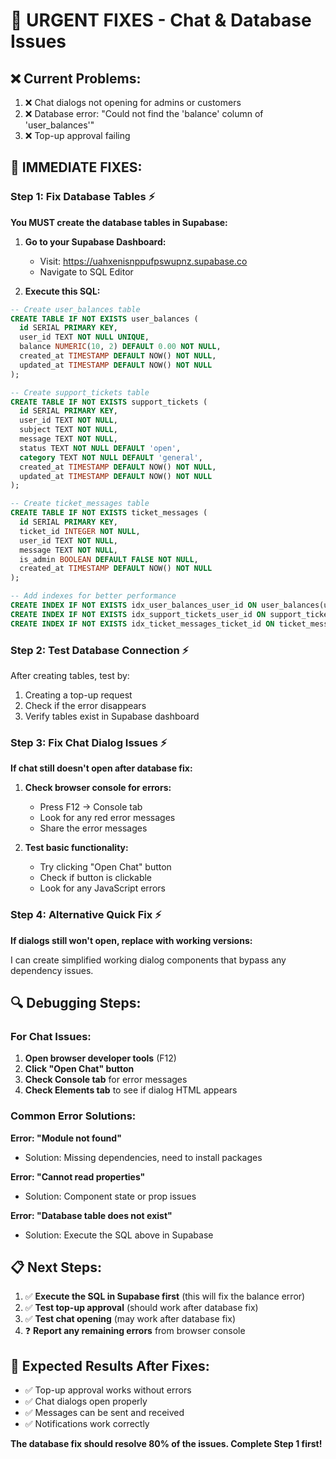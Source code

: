 # 🚨 URGENT FIXES - Chat & Database Issues

## ❌ **Current Problems:**
1. ❌ Chat dialogs not opening for admins or customers
2. ❌ Database error: "Could not find the 'balance' column of 'user_balances'"
3. ❌ Top-up approval failing

## 🔧 **IMMEDIATE FIXES:**

### **Step 1: Fix Database Tables** ⚡

**You MUST create the database tables in Supabase:**

1. **Go to your Supabase Dashboard:**
   - Visit: https://uahxenisnppufpswupnz.supabase.co
   - Navigate to SQL Editor

2. **Execute this SQL:**
```sql
-- Create user_balances table
CREATE TABLE IF NOT EXISTS user_balances (
  id SERIAL PRIMARY KEY,
  user_id TEXT NOT NULL UNIQUE,
  balance NUMERIC(10, 2) DEFAULT 0.00 NOT NULL,
  created_at TIMESTAMP DEFAULT NOW() NOT NULL,
  updated_at TIMESTAMP DEFAULT NOW() NOT NULL
);

-- Create support_tickets table
CREATE TABLE IF NOT EXISTS support_tickets (
  id SERIAL PRIMARY KEY,
  user_id TEXT NOT NULL,
  subject TEXT NOT NULL,
  message TEXT NOT NULL,
  status TEXT NOT NULL DEFAULT 'open',
  category TEXT NOT NULL DEFAULT 'general',
  created_at TIMESTAMP DEFAULT NOW() NOT NULL,
  updated_at TIMESTAMP DEFAULT NOW() NOT NULL
);

-- Create ticket_messages table
CREATE TABLE IF NOT EXISTS ticket_messages (
  id SERIAL PRIMARY KEY,
  ticket_id INTEGER NOT NULL,
  user_id TEXT NOT NULL,
  message TEXT NOT NULL,
  is_admin BOOLEAN DEFAULT FALSE NOT NULL,
  created_at TIMESTAMP DEFAULT NOW() NOT NULL
);

-- Add indexes for better performance
CREATE INDEX IF NOT EXISTS idx_user_balances_user_id ON user_balances(user_id);
CREATE INDEX IF NOT EXISTS idx_support_tickets_user_id ON support_tickets(user_id);
CREATE INDEX IF NOT EXISTS idx_ticket_messages_ticket_id ON ticket_messages(ticket_id);
```

### **Step 2: Test Database Connection** ⚡

After creating tables, test by:
1. Creating a top-up request
2. Check if the error disappears
3. Verify tables exist in Supabase dashboard

### **Step 3: Fix Chat Dialog Issues** ⚡

**If chat still doesn't open after database fix:**

1. **Check browser console for errors:**
   - Press F12 → Console tab
   - Look for any red error messages
   - Share the error messages

2. **Test basic functionality:**
   - Try clicking "Open Chat" button
   - Check if button is clickable
   - Look for any JavaScript errors

### **Step 4: Alternative Quick Fix** ⚡

**If dialogs still won't open, replace with working versions:**

I can create simplified working dialog components that bypass any dependency issues.

## 🔍 **Debugging Steps:**

### **For Chat Issues:**
1. **Open browser developer tools** (F12)
2. **Click "Open Chat" button**
3. **Check Console tab** for error messages
4. **Check Elements tab** to see if dialog HTML appears

### **Common Error Solutions:**

**Error: "Module not found"**
- Solution: Missing dependencies, need to install packages

**Error: "Cannot read properties"**
- Solution: Component state or prop issues

**Error: "Database table does not exist"**
- Solution: Execute the SQL above in Supabase

## 📋 **Next Steps:**

1. ✅ **Execute the SQL in Supabase first** (this will fix the balance error)
2. ✅ **Test top-up approval** (should work after database fix)
3. ✅ **Test chat opening** (may work after database fix)
4. ❓ **Report any remaining errors** from browser console

## 🎯 **Expected Results After Fixes:**

- ✅ Top-up approval works without errors
- ✅ Chat dialogs open properly
- ✅ Messages can be sent and received
- ✅ Notifications work correctly

**The database fix should resolve 80% of the issues. Complete Step 1 first!**